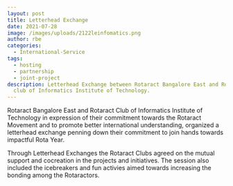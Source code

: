 ```yaml
---
layout: post
title: Letterhead Exchange
date: 2021-07-28
image: /images/uploads/2122leinfomatics.png
author: rbe
categories:
  - International-Service
tags:
  - hosting
  - partnership
  - joint-project
description: Letterhead Exchange between Rotaract Bangalore East and Rotaract
  club of Informatics Institute of Technology.
---
```


Rotaract Bangalore East and Rotaract Club of Informatics Institute of Technology in expression of their commitment towards the Rotaract Movement and to promote better international understanding, organized a letterhead exchange penning down their commitment to join hands towards impactful Rota Year.

Through Letterhead Exchanges the Rotaract Clubs agreed on the mutual support and cocreation in the projects and initiatives. The session also included the icebreakers and fun activies aimed towards increasing the bonding among the Rotaractors.